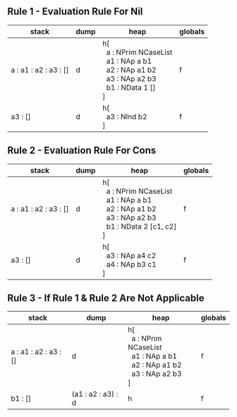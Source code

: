 ## Rule 1 - Evaluation Rule For Nil
| stack                 | dump | heap                                                                                                                                                                     | globals |
|-----------------------|------|--------------------------------------------------------------------------------------------------------------------------------------------------------------------------|---------|
| a : a1 : a2 : a3 : [] | d    | h[<br/>&nbsp;&nbsp;a : NPrim NCaseList<br/>&nbsp;&nbsp;a1 : NAp a b1<br/>&nbsp;&nbsp;a2 : NAp a1 b2<br/>&nbsp;&nbsp;a3 : NAp a2 b3<br/>&nbsp;&nbsp;b1 : NData 1 []<br/>] | f       |
| a3 : []               | d    | h[<br/>&nbsp;&nbsp;a3 : NInd b2<br/>]                                                                                                                                    | f       |

## Rule 2 - Evaluation Rule For Cons
| stack                 | dump | heap                                                                                                                                                                           | globals |
|-----------------------|------|--------------------------------------------------------------------------------------------------------------------------------------------------------------------------------|---------|
| a : a1 : a2 : a3 : [] | d    | h[<br/>&nbsp;&nbsp;a : NPrim NCaseList<br/>&nbsp;&nbsp;a1 : NAp a b1<br/>&nbsp;&nbsp;a2 : NAp a1 b2<br/>&nbsp;&nbsp;a3 : NAp a2 b3<br/>&nbsp;&nbsp;b1 : NData 2 [c1, c2]<br/>] | f       |
| a3 : []               | d    | h[<br/>&nbsp;&nbsp;a3 : NAp a4 c2<br/>&nbsp;&nbsp;a4 : NAp b3 c1<br/>]                                                                                                         | f       |

## Rule 3 - If Rule 1 & Rule 2 Are Not Applicable
| stack                 | dump               | heap                                                                                                                                     | globals |
|-----------------------|--------------------|------------------------------------------------------------------------------------------------------------------------------------------|---------|
| a : a1 : a2 : a3 : [] | d                  | h[<br/>&nbsp;&nbsp;a : NPrim NCaseList<br/>&nbsp;&nbsp;a1 : NAp a b1<br/>&nbsp;&nbsp;a2 : NAp a1 b2<br/>&nbsp;&nbsp;a3 : NAp a2 b3<br/>] | f       |
| b1 : []               | (a1 : a2 : a3) : d | h                                                                                                                                        | f       |
